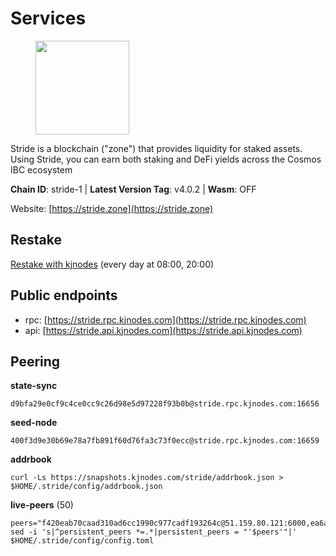# Services

<figure><img src="https://raw.githubusercontent.com/kj89/testnet_manuals/main/pingpub/logos/stride.png" width="150" alt=""><figcaption></figcaption></figure>

Stride is a blockchain ("zone") that provides liquidity for staked assets.  Using Stride, you can earn both staking and DeFi yields across the Cosmos IBC ecosystem

**Chain ID**: stride-1 | **Latest Version Tag**: v4.0.2 | **Wasm**: OFF

Website: [https://stride.zone](https://stride.zone)

## Restake

[Restake with kjnodes](https://restake.app/stride/stridevaloper1j8gkhtllnp252l6g6zwzea30e7pvzqttr9768n) (every day at 08:00, 20:00)
## Public endpoints

* rpc: [https://stride.rpc.kjnodes.com](https://stride.rpc.kjnodes.com)
* api: [https://stride.api.kjnodes.com](https://stride.api.kjnodes.com)

## Peering

**state-sync**

```
d9bfa29e0cf9c4ce0cc9c26d98e5d97228f93b0b@stride.rpc.kjnodes.com:16656
```

**seed-node**

```
400f3d9e30b69e78a7fb891f60d76fa3c73f0ecc@stride.rpc.kjnodes.com:16659
```

**addrbook**
```
curl -Ls https://snapshots.kjnodes.com/stride/addrbook.json > $HOME/.stride/config/addrbook.json
```

**live-peers** (50)
```
peers="f420eab70caad310ad6cc1990c977cadf193264c@51.159.80.121:6000,ea6a7b2f366bc343f0670f1673fd86001dd08eb0@65.108.122.246:26636,df3f533e6b9776c11f08da804edcb810cbdd2080@65.108.234.23:12256,ebc272824924ea1a27ea3183dd0b9ba713494f83@185.16.39.158:26886,1ec2a654e00e22279ee50f13f074f2bce7218681@15.235.114.194:10156,f5732d5a406bdbbf08acad017c0993c0aa8ebe70@35.203.189.148:26656,4d17c6e85a1e6282efee950ff3dfe85b4b043f0f@148.251.51.144:26656,463b1dc6903455575079572fb23407be586f2a4b@185.16.39.37:26656,741864e5c0bd37ae602c2c853c71a2c3b84589a0@65.21.88.172:29656,5093547fdf0430143ac66b4ee55d80e6542a6c10@217.174.247.163:26656,8d7d0f32d53467c4d5e8871faf4ec58ea970fed2@157.90.179.182:26456,6cceba286b498d4a1931f85e35ea0fa433373057@78.47.208.99:26656,d36ac7580cc8907a00b0add8c3b047caea6df4ed@107.155.67.202:26636,01899588499352857c214c50451c5fa59744ace2@88.99.161.228:26656,0fc362a8e62960dc76bfb00015d3ac0cf602c004@65.108.237.230:26656,28db7a664e95241930c5680ad2e1480bed3fb99f@198.244.178.213:26656,921b74b0d483b13e786becb7fc196671d90e3fab@66.172.36.137:28656,27e3200f2b3f83c403ad9dfa09bf83ae73b179b3@149.102.143.220:10173,a757fc9ea95a7f643d392ec9fdaa31cbf06e76d9@195.3.221.21:12256,6856de6f0c70a850db2b58deb43d568fced4a524@35.208.80.214:26656,ba53263ac25daa7b522dc275c6fec802b191b6fc@34.121.202.225:26656,bba10290da32f3cb41e15c3a192413666ce05cee@136.243.119.243:26656,2f02a4012f90f5d1a9a85748dd9aa14155ed4a71@66.172.36.134:28656,0e202ae079fb8b1849993ef6e6e6bd012b10374f@46.4.81.204:45656,1e0e88fac793f68822d3ea8e952f2dc0f4c1ca57@142.132.135.125:20656,d13d51e660dbd89d6660ac9b61957c5e727efdae@135.181.130.145:6000,20f56a68a04eedc764b7e1b87b7032a50b9d4fe9@51.81.155.97:10456,022fd83f945fe03f9155fced534c90b5ce8db979@65.109.23.238:36656,cb0b38aa612e8ac05f704d9b2feb7526607afb77@159.203.191.62:26656,018d66466cfd907d5cc166ba3d5df8958c96e80a@149.56.36.205:26656,bde0ccb7d858f2e5ab8c12cd78bf360c6614535f@142.132.199.211:26653,5b193f60f2b8378c42d7d30bd70d45de2b70730e@65.108.202.143:16656,dc9241e56b67b2d9b39a79f4aa9dc432d78c1dbc@195.3.223.204:10156,0f8ef3527a6317a70163c96db71577c10155cf96@141.95.84.73:13456,63722a9aed0225d7a5f6a49d1c53b5c979137b13@74.96.207.60:26656,befab97d41e02ea4e759eda3de9e30e77b95b55b@35.238.157.27:26656,af7229930a59c4d1860fd304a6b2d1c269a18fa4@138.201.8.248:51656,233e06cfa51d53e186afe032e848f5c9f5cd4a01@83.171.248.3:26656,950da031d9536b9fbd0e9f0c70d65740d11d0111@192.118.76.122:26656,718ce477a62a14efe61571bd836fd3db9e43e6c1@38.105.232.61:26656,6a1087004245692128a6ad11b812bb3640955b86@162.55.235.69:25656,c67eb8bd9eaaed66565866906ecbe9ae28202602@65.108.195.18:16656,c124ce0b508e8b9ed1c5b6957f362225659b5343@144.76.177.187:26656,92b4af3b60652599ed2124364c5183c62d14f7c4@144.76.152.68:40656,84ff28824a911409e2c24f2f5ede87ae1b859b5f@5.9.147.22:26156,71082b73b93979f772b6e53bd700ca13cb69b847@162.251.235.253:26656,d056dcd5ac8dddb23e2962a5ade6ee51f9bfd785@162.19.89.8:10456,d9bfa29e0cf9c4ce0cc9c26d98e5d97228f93b0b@65.109.88.38:16656,9ee75491e354965d8bfd8434aa093f8613bc1dce@65.108.238.103:12256,a3f95b0b15c31a68a7535f6068c4e14b95e90dcf@65.109.92.240:21016"
sed -i 's|^persistent_peers *=.*|persistent_peers = "'$peers'"|' $HOME/.stride/config/config.toml
```
